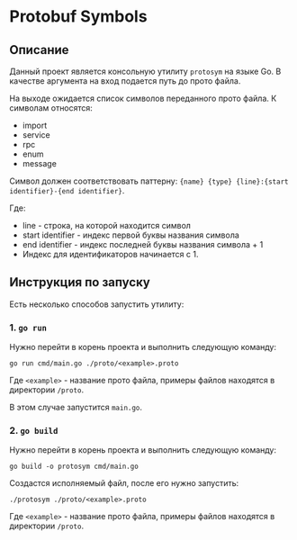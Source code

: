 # Protobuf Symbols

## Описание 
Данный проект является консольную утилиту `protosym` на языке Go. В качестве аргумента на вход подается путь до прото файла.

На выходе ожидается список символов переданного прото файла. К символам относятся:
- import
- service
- rpc
- enum
- message

Символ должен соответствовать паттерну: `{name} {type} {line}:{start identifier}-{end identifier}`.

Где:
- line - строка, на которой находится символ
- start identifier - индекс первой буквы названия символа
- end identifier - индекс последней буквы названия символа + 1
- Индекс для идентификаторов начинается с 1.

## Инструкция по запуску
Есть несколько способов запустить утилиту:

### 1. `go run`
Нужно перейти в корень проекта и выполнить следующую команду:
```
go run cmd/main.go ./proto/<example>.proto 
```
Где `<example>` - название прото файла, примеры файлов находятся в директории `/proto`.

В этом случае запустится `main.go`.

### 2. `go build`
Нужно перейти в корень проекта и выполнить следующую команду:
```
go build -o protosym cmd/main.go
```
Создастся исполняемый файл, после его нужно запустить:
```
./protosym ./proto/<example>.proto   
```
Где `<example>` - название прото файла, примеры файлов находятся в директории `/proto`.